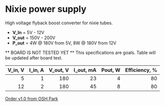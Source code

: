 # Nixie power supply

High voltage flyback boost converter for nixie tubes.

* **V_In** = 5V - 12V
* **V_out** = 150V - 200V
* **P_out** = 4W @ 180V from 5V, 8W @ 180V from 12V

** BOARD IS NOT TESTED YET **
This specifications are goals. Table will be updated after board test.

| V_in, V | I_in, A | V_out, V | I_out, mA | Pout, W | Efficiency, % |
|--------:|--------:|---------:|----------:|--------:|--------------:|
|       5 |       1 |      180 |        23 |       4 |            80 |
|      12 |       2 |      180 |        45 |       8 |            80 |

[Order v1.0 from OSH Park](https://oshpark.com/shared_projects/xFiD4IsX)